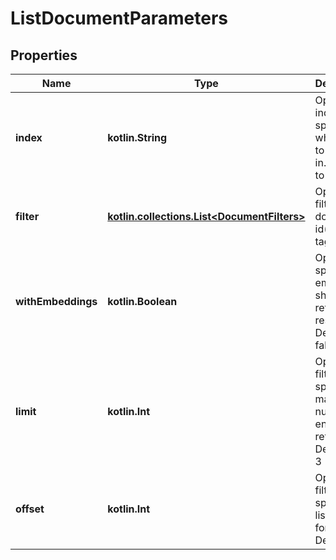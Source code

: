 
# ListDocumentParameters

## Properties
| Name | Type | Description | Notes |
| ------------ | ------------- | ------------- | ------------- |
| **index** | **kotlin.String** | Optional index to specify which index to search in. Defaults to &#39;default&#39; |  [optional] |
| **filter** | [**kotlin.collections.List&lt;DocumentFilters&gt;**](DocumentFilters.md) | Optional filtering of document id(s) and/or tags |  [optional] |
| **withEmbeddings** | **kotlin.Boolean** | Optionally specifies if embedding should be returned in response. Default is false |  [optional] |
| **limit** | **kotlin.Int** | Optional filter for specifying maximum number of entries to return. Defaults to 3 |  [optional] |
| **offset** | **kotlin.Int** | Optional filter for specifying list offset for paging. Default is 0 |  [optional] |



